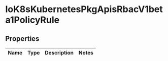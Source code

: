 
# IoK8sKubernetesPkgApisRbacV1beta1PolicyRule

## Properties
Name | Type | Description | Notes
------------ | ------------- | ------------- | -------------



